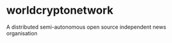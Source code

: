 worldcryptonetwork
==================

A distributed semi-autonomous open source independent news organisation
